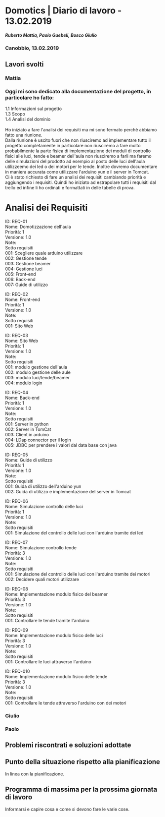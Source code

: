 # Domotics | Diario di lavoro - 13.02.2019

##### Ruberto Mattia, Paolo Guebeli, Bosco Giulio

### Canobbio, 13.02.2019

## Lavori svolti

### Mattia

### Oggi mi sono dedicato alla documentazione del progetto, in particolare ho fatto:
1.1 Informazioni sul progetto<br>
1.3 Scopo<br>
1.4 Analisi del dominio<br><br>
Ho iniziato a fare l'analisi dei requisiti ma mi sono fermato perchè abbiamo fatto una riunione.<br>
Dalla riunione è uscito fuori che non riusciremo ad implementare tutto il progetto completamente in particolare non riusciremo a fare molto probabilmente la parte fisica di implementazione dei moduli di controllo fisici alle luci, tende e beamer dell'aula non riusciremo a farli ma faremo delle simulazioni del prodotto ad esempio al posto delle luci dell'aula utilizzeemo dei led o dei motori per le tende. Inoltre dovremo documentare in maniera accurata come utilizzare l'arduino yun e il server in Tomcat. 
<br>
Ci è stato richiesto di fare un analisi dei requisiti cambiando priorità e aggiungendo i requisiti.
Quindi ho iniziato ad estrapolare tutti i requisiti dal trello ed infine li ho ordinati e formattati in delle tabelle di prova.

# Analisi dei Requisiti

ID: REQ-01<br>
Nome: Domotizzazione dell'aula<br>
Priorità: 1<br>
Versione: 1.0                 
Note:                        
Sotto requisiti  
001: Scegliere quale arduino utilizzare <br>
002: Gestione tende<br>
003: Gestione beamer<br>
004: Gestione luci<br>
005: Front-end<br>
006: Back-end<br>
007: Guide di utilizzo<br>

ID: REQ-02<br>
Nome: Front-end<br>
Priorità: 1<br>
Versione: 1.0                 
Note:                        
Sotto requisiti   
001: Sito Web

ID: REQ-03<br>
Nome: Sito Web<br>
Priorità: 1<br>
Versione: 1.0                 
Note:                        
Sotto requisiti   
001: modulo gestione dell'aula<br>
002: modulo gestione delle aule<br>
003: modulo luci/tende/beamer<br>
004: modulo login

ID: REQ-04<br>
Nome: Back-end<br>
Priorità: 1<br>
Versione: 1.0                 
Note:                        
Sotto requisiti   
001: Server in python<br>
002: Server in TomCat<br>
003: Client in arduino<br>
004: LDap connector per il login<br>
005: JDBC per prendere i valori dal data base con java

ID: REQ-05<br>
Nome: Guide di utilizzo<br>
Priorità: 1<br>
Versione: 1.0                 
Note:                        
Sotto requisiti   
001: Guida di utilizzo dell'arduino yun<br>
002: Guida di utilizzo e implementazione del server in Tomcat

ID: REQ-06<br>
Nome: Simulazione controllo delle luci<br>
Priorità: 1<br>
Versione: 1.0                 
Note:                        
Sotto requisiti   
001: Simulazione del controllo delle luci con l'arduino tramite dei led

ID: REQ-07<br>
Nome: Simulazione controllo tende<br>
Priorità: 3<br>
Versione: 1.0                 
Note:                        
Sotto requisiti   
001: Simulazione del controllo delle luci con l'arduino tramite dei motori<br>
002: Decidere quali motori utilizzare

ID: REQ-08<br>
Nome: Implementazione modulo fisico del beamer<br>
Priorità: 3<br>
Versione: 1.0                 
Note:                        
Sotto requisiti   
001: Controllare le tende tramite l'arduino

ID: REQ-09<br>
Nome: Implementazione modulo fisico delle luci<br>
Priorità: 3<br>
Versione: 1.0                 
Note:                        
Sotto requisiti   
001: Controllare le luci attraverso l'arduino

ID: REQ-010<br>
Nome: Implementazione modulo fisico delle tende<br>
Priorità: 3<br>
Versione: 1.0        
Note:                        
Sotto requisiti   
001: Controllare le tende attraverso l'arduino con dei motori

### Giulio


### Paolo


##  Problemi riscontrati e soluzioni adottate


##  Punto della situazione rispetto alla pianificazione
In linea con la pianificazione.


## Programma di massima per la prossima giornata di lavoro
Informarsi e capire cosa e come si devono fare le varie cose.
